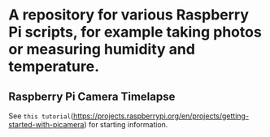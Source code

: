 # A repository for various Raspberry Pi scripts, for example taking photos or measuring humidity and temperature.

## Raspberry Pi Camera Timelapse

See `this tutorial`(https://projects.raspberrypi.org/en/projects/getting-started-with-picamera) for starting information.
